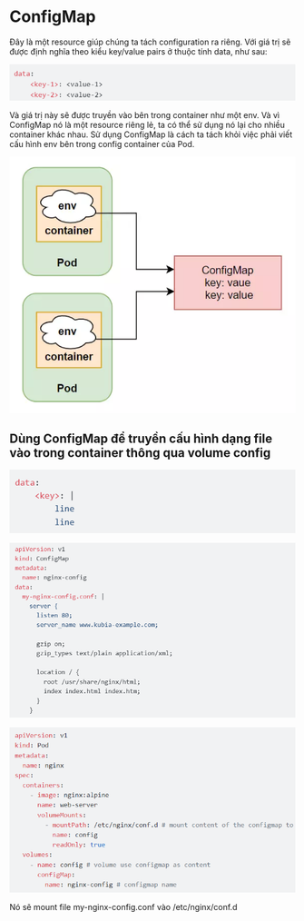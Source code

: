 # ConfigMap

Đây là một resource giúp chúng ta tách configuration ra riêng. Với giá trị sẽ được định nghĩa theo kiểu key/value pairs ở thuộc tính data, như sau:

![Untitled](ConfigMap%208a68e5007b484eaa9b32c217bd8a88f3/Untitled.png)

Và giá trị này sẽ được truyền vào bên trong container như một env. Và vì ConfigMap nó là một resource riêng lẻ, ta có thể sử dụng nó lại cho nhiều container khác nhau. Sử dụng ConfigMap là cách ta tách khỏi việc phải viết cấu hình env bên trong config container của Pod.

![Untitled](ConfigMap%208a68e5007b484eaa9b32c217bd8a88f3/Untitled%201.png)

## **Dùng ConfigMap để truyền cấu hình dạng file vào trong container thông qua volume config**

![Untitled](ConfigMap%208a68e5007b484eaa9b32c217bd8a88f3/Untitled%202.png)

![Untitled](ConfigMap%208a68e5007b484eaa9b32c217bd8a88f3/Untitled%203.png)

![Untitled](ConfigMap%208a68e5007b484eaa9b32c217bd8a88f3/Untitled%204.png)

Nó sẽ mount file my-nginx-config.conf vào /etc/nginx/conf.d